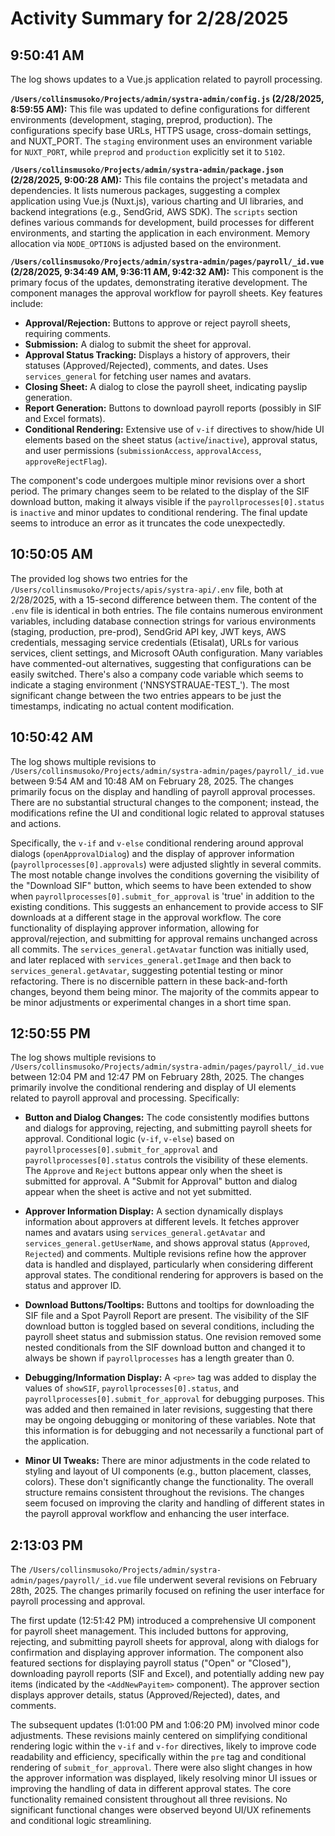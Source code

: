 # Activity Summary for 2/28/2025

## 9:50:41 AM
The log shows updates to a Vue.js application related to payroll processing.

**`/Users/collinsmusoko/Projects/admin/systra-admin/config.js` (2/28/2025, 8:59:55 AM):** This file was updated to define configurations for different environments (development, staging, preprod, production).  The configurations specify base URLs, HTTPS usage, cross-domain settings, and NUXT_PORT.  The `staging` environment uses an environment variable for `NUXT_PORT`, while `preprod` and `production` explicitly set it to `5102`.


**`/Users/collinsmusoko/Projects/admin/systra-admin/package.json` (2/28/2025, 9:00:28 AM):**  This file contains the project's metadata and dependencies.  It lists numerous packages, suggesting a complex application using Vue.js (Nuxt.js), various charting and UI libraries, and backend integrations (e.g., SendGrid, AWS SDK).  The `scripts` section defines various commands for development, build processes for different environments, and starting the application in each environment.  Memory allocation via `NODE_OPTIONS` is adjusted based on the environment.


**`/Users/collinsmusoko/Projects/admin/systra-admin/pages/payroll/_id.vue` (2/28/2025, 9:34:49 AM, 9:36:11 AM, 9:42:32 AM):**  This component is the primary focus of the updates, demonstrating iterative development.  The component manages the approval workflow for payroll sheets. Key features include:

* **Approval/Rejection:** Buttons to approve or reject payroll sheets, requiring comments.
* **Submission:**  A dialog to submit the sheet for approval.
* **Approval Status Tracking:** Displays a history of approvers, their statuses (Approved/Rejected), comments, and dates. Uses `services_general` for fetching user names and avatars.
* **Closing Sheet:** A dialog to close the payroll sheet, indicating payslip generation.
* **Report Generation:** Buttons to download payroll reports (possibly in SIF and Excel formats).
* **Conditional Rendering:** Extensive use of `v-if` directives to show/hide UI elements based on the sheet status (`active`/`inactive`), approval status, and user permissions (`submissionAccess`, `approvalAccess`, `approveRejectFlag`).

The component's code undergoes multiple minor revisions over a short period.  The primary changes seem to be related to the display of the SIF download button, making it always visible if the `payrollprocesses[0].status` is `inactive` and minor updates to conditional rendering. The final update seems to introduce an error  as it truncates the code unexpectedly.


## 10:50:05 AM
The provided log shows two entries for the `/Users/collinsmusoko/Projects/apis/systra-api/.env` file, both at 2/28/2025, with a 15-second difference between them.  The content of the `.env` file is identical in both entries.  The file contains numerous environment variables, including database connection strings for various environments (staging, production, pre-prod),  SendGrid API key, JWT keys, AWS credentials, messaging service credentials (Etisalat), URLs for various services, client settings, and Microsoft OAuth configuration.  Many variables have commented-out alternatives, suggesting that configurations can be easily switched.  There's also a company code variable which seems to indicate a staging environment ('NNSYSTRAUAE-TEST_').  The most significant change between the two entries appears to be just the timestamps, indicating no actual content modification.


## 10:50:42 AM
The log shows multiple revisions to `/Users/collinsmusoko/Projects/admin/systra-admin/pages/payroll/_id.vue` between 9:54 AM and 10:48 AM on February 28, 2025.  The changes primarily focus on the display and handling of payroll approval processes.  There are no substantial structural changes to the component; instead, the modifications refine the UI and conditional logic related to approval statuses and actions.

Specifically, the `v-if` and `v-else` conditional rendering around approval dialogs (`openApprovalDialog`) and the display of approver information (`payrollprocesses[0].approvals`) were adjusted slightly in several commits.  The most notable change involves the conditions governing the visibility of the "Download SIF" button, which seems to have been extended to show when `payrollprocesses[0].submit_for_approval` is 'true' in addition to the existing conditions.  This suggests an enhancement to provide access to SIF downloads at a different stage in the approval workflow. The core functionality of displaying approver information,  allowing for approval/rejection, and submitting for approval remains unchanged across all commits. The `services_general.getAvatar` function was initially used, and later replaced with `services_general.getImage` and then back to `services_general.getAvatar`, suggesting potential testing or minor refactoring.  There is no discernible pattern in these back-and-forth changes, beyond them being minor.  The majority of the commits appear to be minor adjustments or experimental changes in a short time span.


## 12:50:55 PM
The log shows multiple revisions to `/Users/collinsmusoko/Projects/admin/systra-admin/pages/payroll/_id.vue` between 12:04 PM and 12:47 PM on February 28th, 2025.  The changes primarily involve the conditional rendering and display of UI elements related to payroll approval and processing.  Specifically:

* **Button and Dialog Changes:**  The code consistently modifies buttons and dialogs for approving, rejecting, and submitting payroll sheets for approval.  Conditional logic (`v-if`, `v-else`) based on `payrollprocesses[0].submit_for_approval` and `payrollprocesses[0].status` controls the visibility of these elements. The `Approve` and `Reject` buttons appear only when the sheet is submitted for approval.  A "Submit for Approval" button and dialog appear when the sheet is active and not yet submitted.

* **Approver Information Display:** A section dynamically displays information about approvers at different levels.  It fetches approver names and avatars using `services_general.getAvatar` and `services_general.getUserName`, and shows approval status (`Approved`, `Rejected`) and comments.  Multiple revisions refine how the approver data is handled and displayed, particularly when considering different approval states.  The conditional rendering for approvers is based on the status and approver ID.

* **Download Buttons/Tooltips:** Buttons and tooltips for downloading the SIF file and a Spot Payroll Report are present.  The visibility of the SIF download button is toggled based on several conditions, including the payroll sheet status and submission status.  One revision removed some nested conditionals from the SIF download button and changed it to always be shown if `payrollprocesses` has a length greater than 0.

* **Debugging/Information Display:**  A `<pre>` tag was added to display the values of `showSIF`, `payrollprocesses[0].status`, and `payrollprocesses[0].submit_for_approval` for debugging purposes. This was added and then remained in later revisions, suggesting that there may be ongoing debugging or monitoring of these variables.  Note that this information is for debugging and not necessarily a functional part of the application.

* **Minor UI Tweaks:**  There are minor adjustments in the code related to styling and layout of UI components (e.g., button placement, classes, colors).  These don't significantly change the functionality.  The overall structure remains consistent throughout the revisions.  The changes seem focused on improving the clarity and handling of different states in the payroll approval workflow and enhancing the user interface.


## 2:13:03 PM
The `/Users/collinsmusoko/Projects/admin/systra-admin/pages/payroll/_id.vue` file underwent several revisions on February 28th, 2025.  The changes primarily focused on refining the user interface for payroll processing and approval.

The first update (12:51:42 PM) introduced a comprehensive UI component for payroll sheet management.  This included buttons for approving, rejecting, and submitting payroll sheets for approval, along with dialogs for confirmation and displaying approver information.  The component also featured sections for displaying payroll status ("Open" or "Closed"), downloading payroll reports (SIF and Excel), and potentially adding new pay items (indicated by the `<AddNewPayitem>` component).  The approver section displays approver details, status (Approved/Rejected), dates, and comments.

The subsequent updates (1:01:00 PM and 1:06:20 PM) involved minor code adjustments.  These revisions mainly centered on simplifying conditional rendering logic within the `v-if` and `v-for` directives, likely to improve code readability and efficiency,  specifically within the `pre` tag and conditional rendering of `submit_for_approval`. There were also slight changes in how the approver information was displayed, likely resolving minor UI issues or improving the handling of data in different approval states. The core functionality remained consistent throughout all three revisions.  No significant functional changes were observed beyond UI/UX refinements and conditional logic streamlining.

